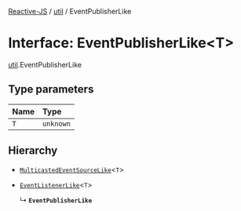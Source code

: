 [Reactive-JS](../README.md) / [util](../modules/util.md) / EventPublisherLike

# Interface: EventPublisherLike<T\>

[util](../modules/util.md).EventPublisherLike

## Type parameters

| Name | Type |
| :------ | :------ |
| `T` | `unknown` |

## Hierarchy

- [`MulticastedEventSourceLike`](util.MulticastedEventSourceLike.md)<`T`\>

- [`EventListenerLike`](util.EventListenerLike.md)<`T`\>

  ↳ **`EventPublisherLike`**
